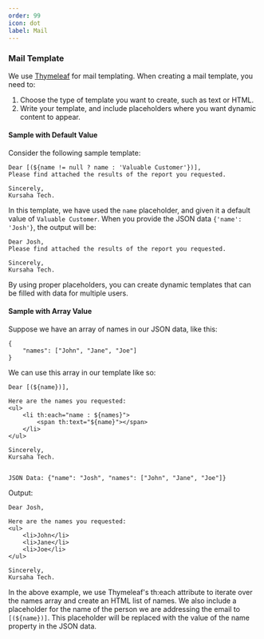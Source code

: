 ```yaml
---
order: 99
icon: dot
label: Mail
---
```


### Mail Template

We use [Thymeleaf](https://www.thymeleaf.org/index.html) for mail templating. When creating a mail template, you need to:

1. Choose the type of template you want to create, such as text or HTML.
2. Write your template, and include placeholders where you want dynamic content to appear.

#### Sample with Default Value

Consider the following sample template:

```
Dear [(${name != null ? name : 'Valuable Customer'})],
Please find attached the results of the report you requested.

Sincerely,
Kursaha Tech.
```

In this template, we have used the `name` placeholder, and given it a default value of `Valuable Customer`. When you provide the JSON data `{'name': 'Josh'}`, the output will be:

```
Dear Josh,
Please find attached the results of the report you requested.

Sincerely,
Kursaha Tech.
```

By using proper placeholders, you can create dynamic templates that can be filled with data for multiple users.

#### Sample with Array Value

Suppose we have an array of names in our JSON data, like this:

```
{
    "names": ["John", "Jane", "Joe"]
}
```

We can use this array in our template like so:

```
Dear [(${name})],

Here are the names you requested:
<ul>
    <li th:each="name : ${names}">
        <span th:text="${name}"></span>
    </li>
</ul>

Sincerely,
Kursaha Tech.


JSON Data: {"name": "Josh", "names": ["John", "Jane", "Joe"]}

```

Output:

```
Dear Josh,

Here are the names you requested:
<ul>
    <li>John</li>
    <li>Jane</li>
    <li>Joe</li>
</ul>

Sincerely,
Kursaha Tech.

```

In the above example, we use Thymeleaf's th:each attribute to iterate over the names array and create an HTML list of names. We also include a placeholder for the name of the person we are addressing the email to `[(${name})]`. This placeholder will be replaced with the value of the name property in the JSON data.
